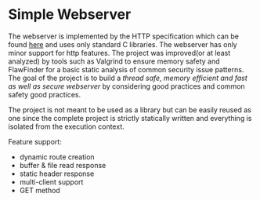 # Simple Webserver

The webserver is implemented by the HTTP specification which can be found [here](https://datatracker.ietf.org/doc/html/rfc2616) and uses only standard C libraries. The webserver has only minor support for http features.
The project was improved(or at least analyzed) by tools such as Valgrind to ensure memory safety and FlawFinder for a basic static analysis of common security issue patterns.
The goal of the project is to build a *thread safe, memory efficient and fast as well as secure webserver* by considering good practices and common safety good practices.  

The project is not meant to be used as a library but can be easily reused as one since the complete project is strictly statically written and everything is isolated from the execution context.

Feature support:
- dynamic route creation
- buffer & file read response
- static header response
- multi-client support
- GET method
